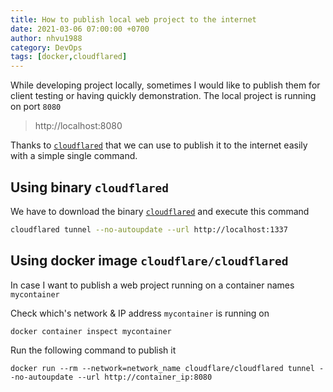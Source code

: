```yaml
---
title: How to publish local web project to the internet
date: 2021-03-06 07:00:00 +0700
author: nhvu1988
category: DevOps
tags: [docker,cloudflared]
---
```


While developing project locally, sometimes I would like to publish them for client testing or having quickly demonstration. The local project is running on port `8080`

> http://localhost:8080

Thanks to [`cloudflared`](https://github.com/cloudflare/cloudflared) that we can use to publish it to the internet easily with a simple single command.

## Using binary `cloudflared`

We have to download the binary [`cloudflared`](https://developers.cloudflare.com/cloudflare-one/connections/connect-apps/install-and-setup/installation) and execute this command

```bash
cloudflared tunnel --no-autoupdate --url http://localhost:1337
```

## Using docker image `cloudflare/cloudflared`

In case I want to publish a web project running on a container names `mycontainer`

Check which's network & IP address `mycontainer` is running on

```docker
docker container inspect mycontainer
```

Run the following command to publish it

```docker
docker run --rm --network=network_name cloudflare/cloudflared tunnel --no-autoupdate --url http://container_ip:8080
```
